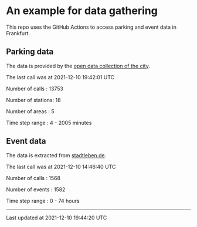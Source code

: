 # An example for data gathering

This repo uses the GitHub Actions to access parking and event data in Frankfurt.

## Parking data
The data is provided by the [open data collection of the city](https://www.offenedaten.frankfurt.de/).

The last call was at 2021-12-10 19:42:01 UTC

Number of calls   : 13753

Number of stations:    18

Number of areas   :     5

Time step range   :     4 -  2005 minutes


## Event data
The data is extracted from [stadtleben.de](https://stadtleben.de/frankfurt/).

The last call was at 2021-12-10 14:46:40 UTC

Number of calls   : 1568

Number of events  : 1582

Time step range   :    0 -   74 hours


----

Last updated at 2021-12-10 19:44:20 UTC
